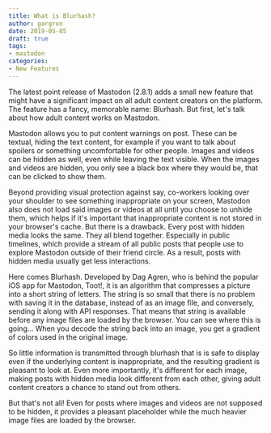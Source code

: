 ```yaml
---
title: What is Blurhash?
author: gargron
date: 2019-05-05
draft: true
tags:
- mastodon
categories:
- New Features
---
```


The latest point release of Mastodon (2.8.1) adds a small new feature that might have a significant impact on all adult content creators on the platform. The feature has a fancy, memorable name: Blurhash. But first, let's talk about how adult content works on Mastodon.

Mastodon allows you to put content warnings on post. These can be textual, hiding the text content, for example if you want to talk about spoilers or something uncomfortable for other people. Images and videos can be hidden as well, even while leaving the text visible. When the images and videos are hidden, you only see a black box where they would be, that can be clicked to show them.

Beyond providing visual protection against say, co-workers looking over your shoulder to see something inappropriate on your screen, Mastodon also does not load said images or videos at all until you choose to unhide them, which helps if it's important that inappropriate content is not stored in your browser's cache. But there is a drawback. Every post with hidden media looks the same. They all blend together. Especially in public timelines, which provide a stream of all public posts that people use to explore Mastodon outside of their friend circle. As a result, posts with hidden media usually get less interactions.

Here comes Blurhash. Developed by Dag Agren, who is behind the popular iOS app for Mastodon, Toot!, it is an algorithm that compresses a picture into a short string of letters. The string is so small that there is no problem with saving it in the database, instead of as an image file, and conversely, sending it along with API responses. That means that string is available before any image files are loaded by the browser. You can see where this is going... When you decode the string back into an image, you get a gradient of colors used in the original image.

So little information is transmitted through blurhash that is is safe to display even if the underlying content is inappropriate, and the resulting gradient is pleasant to look at. Even more importantly, it's different for each image, making posts with hidden media look different from each other, giving adult content creators a chance to stand out from others.

But that's not all! Even for posts where images and videos are not supposed to be hidden, it provides a pleasant placeholder while the much heavier image files are loaded by the browser.